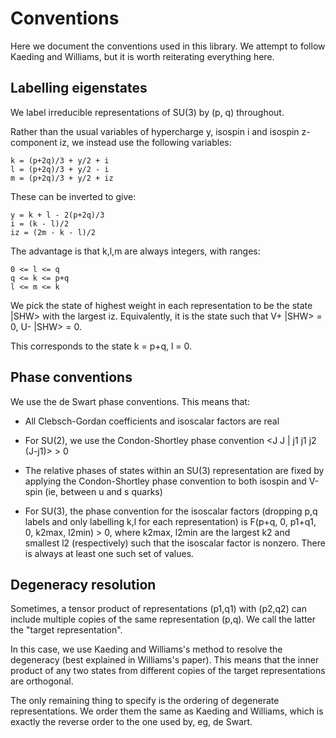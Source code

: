 Conventions
===========

Here we document the conventions used in this library. We attempt to follow
Kaeding and Williams, but it is worth reiterating everything here.

Labelling eigenstates
---------------------

We label irreducible representations of SU(3) by (p, q) throughout.

Rather than the usual variables of hypercharge y, isospin i and isospin
z-component iz, we instead use the following variables:

    k = (p+2q)/3 + y/2 + i
    l = (p+2q)/3 + y/2 - i
    m = (p+2q)/3 + y/2 + iz

These can be inverted to give:

    y = k + l - 2(p+2q)/3
    i = (k - l)/2
    iz = (2m - k - l)/2

The advantage is that k,l,m are always integers, with ranges:

    0 <= l <= q
    q <= k <= p+q
    l <= m <= k

We pick the state of highest weight in each representation to be the state
|SHW> with the largest iz. Equivalently, it is the state such that
V+ |SHW> = 0, U- |SHW> = 0.

This corresponds to the state k = p+q, l = 0.

Phase conventions
-----------------

We use the de Swart phase conventions. This means that:

* All Clebsch-Gordan coefficients and isoscalar factors are real

* For SU(2), we use the Condon-Shortley phase convention
  <J J | j1 j1 j2 (J-j1)> > 0

* The relative phases of states within an SU(3) representation are fixed
  by applying the Condon-Shortley phase convention to both isospin and
  V-spin (ie, between u and s quarks)

* For SU(3), the phase convention for the isoscalar factors
  (dropping p,q labels and only labelling k,l for each representation) is
  F(p+q, 0, p1+q1, 0, k2max, l2min) > 0,
  where k2max, l2min are the largest k2 and smallest l2 (respectively) such that
  the isoscalar factor is nonzero. There is always at least one such set of values.

Degeneracy resolution
---------------------

Sometimes, a tensor product of representations (p1,q1) with (p2,q2)
can include multiple copies of the same representation (p,q). We call
the latter the "target representation".

In this case, we use Kaeding and Williams's method to resolve the degeneracy
(best explained in Williams's paper). This means that the inner product of any
two states from different copies of the target representations are orthogonal.

The only remaining thing to specify is the ordering of degenerate representations.
We order them the same as Kaeding and Williams, which is exactly the reverse order
to the one used by, eg, de Swart.
